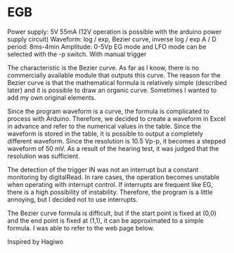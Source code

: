 # EGB
Power supply: 5V 55mA (12V operation is possible with the arduino power supply circuit)
Waveform: log / exp, Bezier curve, inverse log / exp
A / D period: 8ms-4min
Amplitude: 0-5Vp
EG mode and LFO mode can be selected with the -p switch.
With manual trigger


The characteristic is the Bezier curve.
As far as I know, there is no commercially available module that outputs this curve.
The reason for the Bezier curve is that the mathematical formula is relatively simple (described later) and it is possible to draw an organic curve. Sometimes I wanted to add my own original elements.

Since the program
waveform is a curve, the formula is complicated to process with Arduino.
Therefore, we decided to create a waveform in Excel in advance and refer to the numerical values ​​in the table.
Since the waveform is stored in the table, it is possible to output a completely different waveform.
Since the resolution is 10.5 Vp-p, it becomes a stepped waveform of 50 mV. As a result of the hearing test, it was judged that the resolution was sufficient.

The detection of the trigger IN was not an interrupt but a constant monitoring by digitalRead.
In rare cases, the operation becomes unstable when operating with interrupt control. If interrupts are frequent like EG, there is a high possibility of instability.
Therefore, the program is a little annoying, but I decided not to use interrupts.

The Bezier curve formula is difficult, but if the start point is fixed at (0,0) and the end point is fixed at (1,1), it can be approximated to a simple formula. I was able to refer to the web page below.

Inspired by Hagiwo 
